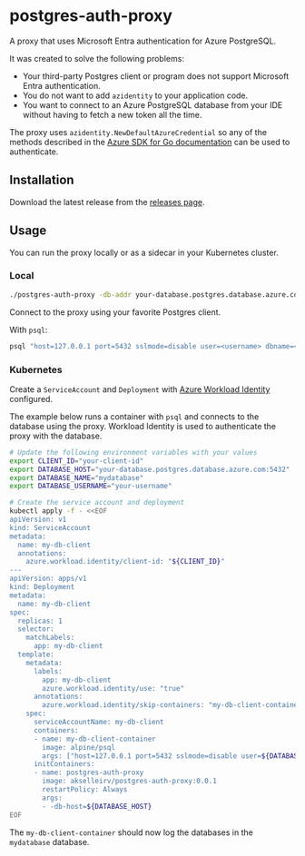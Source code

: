 # postgres-auth-proxy

A proxy that uses Microsoft Entra authentication for Azure PostgreSQL.

It was created to solve the following problems:

- Your third-party Postgres client or program does not support Microsoft Entra authentication.
- You do not want to add `azidentity` to your application code.
- You want to connect to an Azure PostgreSQL database from your IDE without having to fetch a new token all the time.

The proxy uses `azidentity.NewDefaultAzureCredential` so any of the methods described
in the [Azure SDK for Go documentation](https://pkg.go.dev/github.com/Azure/azure-sdk-for-go/sdk/azidentity#readme-credential-types) can be used to authenticate.

## Installation

Download the latest release from the [releases page](https://github.com/TelenorNorway/postgres-auth-proxy/releases).

## Usage

You can run the proxy locally or as a sidecar in your Kubernetes cluster.

### Local

```bash
./postgres-auth-proxy -db-addr your-database.postgres.database.azure.com:5432
```

Connect to the proxy using your favorite Postgres client.

With `psql`:

```bash
psql "host=127.0.0.1 port=5432 sslmode=disable user=<username> dbname=<database>"
```

### Kubernetes

Create a `ServiceAccount` and `Deployment` with [Azure Workload Identity](https://azure.github.io/azure-workload-identity/docs/) configured.

The example below runs a container with `psql` and connects to the database using the proxy.
Workload Identity is used to authenticate the proxy with the database.

```bash
# Update the following environment variables with your values
export CLIENT_ID="your-client-id"
export DATABASE_HOST="your-database.postgres.database.azure.com:5432"
export DATABASE_NAME="mydatabase"
export DATABASE_USERNAME="your-username"

# Create the service account and deployment
kubectl apply -f - <<EOF
apiVersion: v1
kind: ServiceAccount
metadata:
  name: my-db-client
  annotations:
    azure.workload.identity/client-id: "${CLIENT_ID}"
---
apiVersion: apps/v1
kind: Deployment
metadata:
  name: my-db-client
spec:
  replicas: 1
  selector:
    matchLabels:
      app: my-db-client
  template:
    metadata:
      labels:
        app: my-db-client
        azure.workload.identity/use: "true"
      annotations:
        azure.workload.identity/skip-containers: "my-db-client-container"
    spec:
      serviceAccountName: my-db-client
      containers:
      - name: my-db-client-container
        image: alpine/psql
        args: ["host=127.0.0.1 port=5432 sslmode=disable user=${DATABASE_USERNAME} dbname=${DATABASE_NAME}", "-c", '\l']
      initContainers:
      - name: postgres-auth-proxy
        image: akselleirv/postgres-auth-proxy:0.0.1
        restartPolicy: Always
        args:
        - -db-host=${DATABASE_HOST}
EOF
```

The `my-db-client-container` should now log the databases in the `mydatabase` database.
